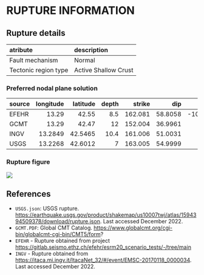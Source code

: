 # RUPTURE INFORMATION
    
## Rupture details

| atribute             | description          |
|:---------------------|:---------------------|
| Fault mechanism       | Normal               |
| Tectonic region type | Active Shallow Crust |

### Preferred nodal plane solution

| source   |   longitude |   latitude |   depth |   strike |     dip |    rake |   mag |
|:---------|------------:|-----------:|--------:|---------:|--------:|--------:|------:|
| EFEHR    |     13.29   |    42.55   |     8.5 |  162.081 | 58.8058 | -101.93 |  5.95 |
| GCMT     |     13.29   |    42.47   |    12   |  152.004 | 36.9961 | -100    |  5.7  |
| INGV     |     13.2849 |    42.5465 |    10.4 |  161.006 | 51.0031 |  -86    |  5.95 |
| USGS     |     13.2268 |    42.6012 |     7   |  163.005 | 54.9999 |  -80    |  5.7  |

### Rupture figure

![](earthquake_ruptures.png)

## References

- `USGS.json`: USGS rupture. https://earthquake.usgs.gov/product/shakemap/us10007twj/atlas/1594394509378/download/rupture.json. Last accessed December 2022.
- `GCMT.PDF`: Global CMT Catalog. https://www.globalcmt.org/cgi-bin/globalcmt-cgi-bin/CMT5/form?
- `EFEHR` - Rupture obtained from project https://gitlab.seismo.ethz.ch/efehr/esrm20_scenario_tests/-/tree/main
- `INGV` - Rupture obtained from https://itaca.mi.ingv.it/ItacaNet_32/#/event/EMSC-20170118_0000034. Last accessed December 2022.


